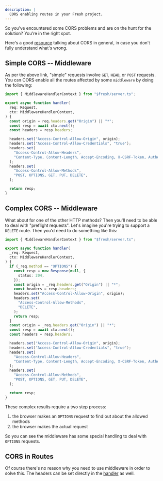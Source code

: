 ```yaml
---
description: |
  CORS enabling routes in your Fresh project.
---
```


So you've encountered some CORS problems and are on the hunt for the solution?
You're in the right spot.

Here's a good [resource](https://developer.mozilla.org/en-US/docs/Web/HTTP/CORS)
talking about CORS in general, in case you don't fully understand what's wrong.

## Simple CORS -- Middleware

As per the above link, "simple" requests involve `GET`, `HEAD`, or `POST`
requests. You can CORS enable all the routes affected by some `middleware` by
doing the following:

```ts
import { MiddlewareHandlerContext } from "$fresh/server.ts";

export async function handler(
  req: Request,
  ctx: MiddlewareHandlerContext,
) {
  const origin = req.headers.get("Origin") || "*";
  const resp = await ctx.next();
  const headers = resp.headers;

  headers.set("Access-Control-Allow-Origin", origin);
  headers.set("Access-Control-Allow-Credentials", "true");
  headers.set(
    "Access-Control-Allow-Headers",
    "Content-Type, Content-Length, Accept-Encoding, X-CSRF-Token, Authorization, accept, origin, Cache-Control, X-Requested-With",
  );
  headers.set(
    "Access-Control-Allow-Methods",
    "POST, OPTIONS, GET, PUT, DELETE",
  );

  return resp;
}
```

## Complex CORS -- Middleware

What about for one of the other HTTP methods? Then you'll need to be able to
deal with "preflight requests". Let's imagine you're trying to support a
`DELETE` route. Then you'd need to do something like this:

```ts
import { MiddlewareHandlerContext } from "$fresh/server.ts";

export async function handler(
  _req: Request,
  ctx: MiddlewareHandlerContext,
) {
  if (_req.method == "OPTIONS") {
    const resp = new Response(null, {
      status: 204,
    });
    const origin = _req.headers.get("Origin") || "*";
    const headers = resp.headers;
    headers.set("Access-Control-Allow-Origin", origin);
    headers.set(
      "Access-Control-Allow-Methods",
      "DELETE",
    );
    return resp;
  }
  const origin = _req.headers.get("Origin") || "*";
  const resp = await ctx.next();
  const headers = resp.headers;

  headers.set("Access-Control-Allow-Origin", origin);
  headers.set("Access-Control-Allow-Credentials", "true");
  headers.set(
    "Access-Control-Allow-Headers",
    "Content-Type, Content-Length, Accept-Encoding, X-CSRF-Token, Authorization, accept, origin, Cache-Control, X-Requested-With",
  );
  headers.set(
    "Access-Control-Allow-Methods",
    "POST, OPTIONS, GET, PUT, DELETE",
  );

  return resp;
}
```

These complex results require a two step process:

1. the browser makes an `OPTIONS` request to find out about the allowed methods
2. the browser makes the actual request

So you can see the middleware has some special handling to deal with `OPTIONS`
requests.

## CORS in Routes

Of course there's no reason why you need to use middleware in order to solve
this. The headers can be set directly in the
[handler](https://fresh.deno.dev/docs/getting-started/custom-handlers) as well.
